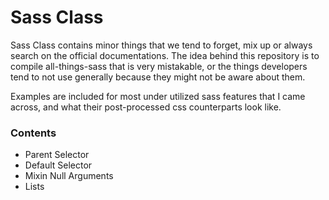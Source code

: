 # Sass Class

Sass Class contains minor things that we tend to forget, mix up or always search on the official documentations. The idea behind this repository is to compile all-things-sass that is very mistakable, or the things developers tend to not use generally because they might not be aware about them.

Examples are included for most under utilized sass features that I came across, and what their post-processed css counterparts look like.

### Contents

* Parent Selector
* Default Selector
* Mixin Null Arguments
* Lists
